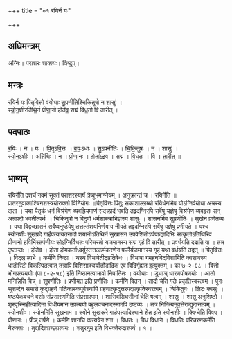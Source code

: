 +++
title = "०१ रयिर्न यः"

+++
## अधिमन्त्रम्
अग्निः। पराशरः शाक्त्यः। त्रिष्टुप्।

## मन्त्रः
र॒यिर्न यः पि॑तृवि॒त्तो व॑यो॒धाः सु॒प्रणी॑तिश्चिकि॒तुषो॒ न शासुः॑ ।  
स्यो॒न॒शीरति॑थि॒र्न प्री॑णा॒नो होते॑व॒ सद्म॑ विध॒तो वि ता॑रीत् ॥

## पदपाठः
र॒यिः । न । यः । पि॒तृ॒ऽवि॒त्तः । व॒यः॒ऽधाः । सु॒ऽप्रनी॑तिः । चि॒कि॒तुषः॑ । न । शासुः॑ ।  
स्यो॒न॒ऽशीः । अति॑थिः । न । प्री॒णा॒नः । होता॑ऽइव । सद्म॑ । वि॒ध॒तः । वि । ता॒री॒त् ॥

## भाष्यम्
रयिर्नेति दशर्चं नवमं सूक्तं पराशरस्यार्षं त्रैष्वुभमाग्नेयम् । अनुक्रान्तं च । रयिर्नेति ॥ प्रातरनुवाकाश्चिनशस्त्रयोरुक्तो विनियोगः ॥पितृवित्तः पितुः सकाशाल्लब्थो रयिर्धनमिव योऽग्निर्वयोधा अन्नस्य दाता । यथा पैतृकं धनं विश्रंभेण व्यवह्रियमाणं सदन्नप्रदं भवति तद्वदग्निरपि सर्वेषु यज्ञेषु विश्रंभेण व्यवहृतः सन् अन्नप्रदो भवतीत्यर्थः । चिकितुषो न विदुषो धर्मशास्त्राभिज्ञस्य शासुः । शासनमिव सुप्रणीतिः । सुखेन प्रणेतव्यः । यथा विद्वच्छासनं सर्वेष्वनुष्ठेयेषु तत्तत्संशयनिर्णयाय नीयते तद्वदग्निरपि सर्वेषु यज्ञेषु प्रणीयते । यश्च स्योनशीः सुखप्रदे गार्हपत्यायतनादौ शयानोऽतिथिर्न सुखासन उपवेशितोऽर्घपाद्यादिभिः सत्कृतोऽतिथिरिव प्रीणानो हविर्भिस्तर्पणीयः सोऽग्निर्विधतः परिचरतो यजमानस्य सद्म गृहं वि तारीत् । प्रवर्धयति ददाति वा । तत्र दृष्टान्तः । होतेव । होता होमकर्ताध्वर्युस्तत्तत्कर्मकरणेन फलैर्यजमानस्य गृहं यथा वर्धयति तद्वत् ॥ पितृवित्तः । विद्लृ लाभे । कर्मणि निष्ठा । यस्य विभाषेतीट्प्रतिषेधः । विभाषा गमहनविदविशामिति क्वसावस्य धातोरिटो विकल्पितत्वात् तत्रापि विशिसाहचर्यात्तौदादिक एव विदिर्गृह्यत इत्युक्तम् । का ७-२-६८ । वित्तो भोगप्रत्यययोः (पा ८-२-५८) इति निष्ठानत्वाभावो निपातितः । वयोधाः । डुधाञ् धारणपोषणयोः । आतो मनिन्निति विच् । सुप्रणीतिः । प्रणीयत इति प्रणीतिः । कर्मणि क्तिन् । तादौ चेति गतेः प्रकृतिस्वरत्वम् । पुनः सुशब्देन समासे कृद्ग्रहणे गतिकारकपूर्वस्यापि ग्रहणात्कृदुत्तरपदप्रकृतिस्वरत्वम् । चिकितुषः । लिटः क्वसुः । षष्ठ्येकवचने वसोः संप्रसारणमिति संप्रसारणम् । शासिवसिघसीनां चेति षत्वम् । शासुः । शासु अनुशिष्टौ । शृस्वृस्निहीत्यादिना विधीयमान उप्रत्ययो बहुलवचनादस्मादपि द्रष्टव्यः । तत्र निदित्यनुवृत्तेराद्युदात्तत्वम् । स्योनशीः । स्योनमिति सुखनाम । स्योने सुखकरे गार्हपत्यादिस्थाने शेत इति स्योनशीः । क्विप्चेति क्विप् । प्रीणानः । प्रीञ् तर्पणे । कर्मणि शानचि व्यत्ययेन श्ना । विधतः । विध विधाने । विधतिः परिचरणकर्मेति नैरुक्ताः । तुदादित्वाच्छप्रत्ययः । शतुरनुम इति विभक्तेरुदात्तत्वं ॥ १ ॥